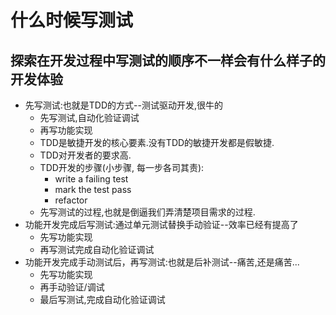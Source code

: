 # 什么时候写测试

## 探索在开发过程中写测试的顺序不一样会有什么样子的开发体验

- 先写测试:也就是TDD的方式--测试驱动开发,很牛的
  - 先写测试,自动化验证调试
  - 再写功能实现
  - TDD是敏捷开发的核心要素.没有TDD的敏捷开发都是假敏捷.
  - TDD对开发者的要求高.
  - TDD开发的步骤(小步骤, 每一步各司其责):
    - write a failing test
    - mark the test pass
    - refactor
  - 先写测试的过程,也就是倒逼我们弄清楚项目需求的过程.
- 功能开发完成后写测试:通过单元测试替换手动验证--效率已经有提高了
  - 先写功能实现
  - 再写测试完成自动化验证调试
- 功能开发完成手动测试后，再写测试:也就是后补测试--痛苦,还是痛苦...
  - 先写功能实现
  - 再手动验证/调试
  - 最后写测试,完成自动化验证调试
